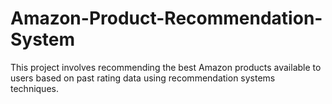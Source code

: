 # Amazon-Product-Recommendation-System
This project involves recommending the best Amazon products available to users based on past rating data using recommendation systems techniques.

